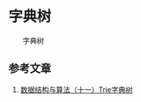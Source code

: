 #  字典树

　　字典树



## 参考文章

1. [数据结构与算法（十一）Trie字典树](https://chiclaim.blog.csdn.net/article/details/80711441)



